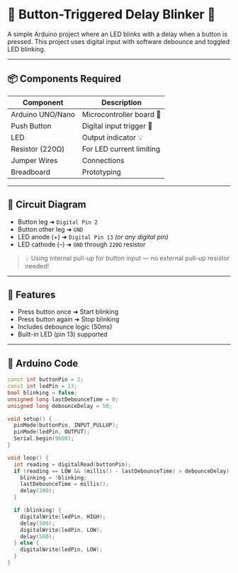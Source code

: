 # 🔘 Button-Triggered Delay Blinker 🔦

A simple Arduino project where an LED blinks with a delay when a button is pressed. This project uses digital input with software debounce and toggled LED blinking.

---

## 📦 Components Required

| Component        | Description              |
|------------------|--------------------------|
| Arduino UNO/Nano | Microcontroller board 🧠 |
| Push Button      | Digital input trigger 🔘 |
| LED              | Output indicator 💡      |
| Resistor (220Ω)  | For LED current limiting |
| Jumper Wires     | Connections              |
| Breadboard       | Prototyping              |

---

## 🔌 Circuit Diagram

- Button leg ➜ `Digital Pin 2`
- Button other leg ➜ `GND`
- LED anode (+) ➜ `Digital Pin 13` *(or any digital pin)*
- LED cathode (–) ➜ `GND` through `220Ω` resistor

> 💡 Using internal pull-up for button input — no external pull-up resistor needed!

---

## 🧠 Features

- Press button once ➜ Start blinking
- Press button again ➜ Stop blinking
- Includes debounce logic (50ms)
- Built-in LED (pin 13) supported

---

## 🧪 Arduino Code

```cpp
const int buttonPin = 2;
const int ledPin = 13;
bool blinking = false;
unsigned long lastDebounceTime = 0;
unsigned long debounceDelay = 50;

void setup() {
  pinMode(buttonPin, INPUT_PULLUP);
  pinMode(ledPin, OUTPUT);
  Serial.begin(9600);
}

void loop() {
  int reading = digitalRead(buttonPin);
  if (reading == LOW && (millis() - lastDebounceTime) > debounceDelay) {
    blinking = !blinking;
    lastDebounceTime = millis();
    delay(200);
  }

  if (blinking) {
    digitalWrite(ledPin, HIGH);
    delay(500);
    digitalWrite(ledPin, LOW);
    delay(500);
  } else {
    digitalWrite(ledPin, LOW);
  }
}
```